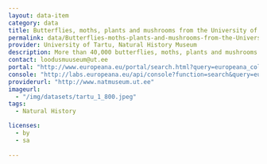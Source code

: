 ```yaml
---
layout: data-item
category: data
title: Butterflies, moths, plants and mushrooms from the University of Tartu
permalink: data/Butterflies-moths-plants-and-mushrooms-from-the-University-of-Tartu-and-the-Museum-of-Natural-History-Berlin
provider: University of Tartu, Natural History Museum
description: More than 40,000 butterflies, moths, plants and mushrooms from the Natural History Museum at the University of Tartu. In English with Latin species names.
contact: loodusmuuseum@ut.ee
portal: "http://www.europeana.eu/portal/search.html?query=europeana_collectionName%3A11617*&rows=12"
console: "http://labs.europeana.eu/api/console?function=search&query=europeana_collectionName%3A11617*&rows=12"
providerurl: "http://www.natmuseum.ut.ee"
imageurl: 
  - "/img/datasets/tartu_1_800.jpeg"
tags:
  - Natural History

licenses:
  - by
  - sa  
      
---
```

